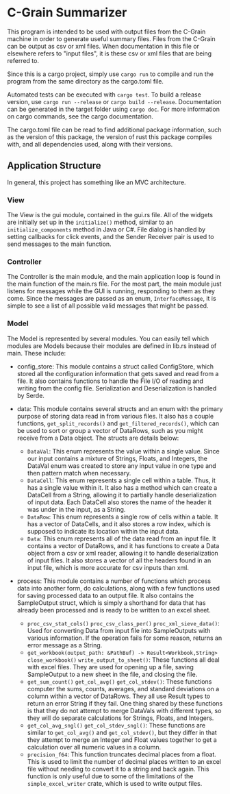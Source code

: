 # C-Grain Summarizer

This program is intended to be used with output files from the C-Grain machine in order to generate useful summary files.
Files from the C-Grain can be output as csv or xml files. When documentation in this file or elsewhere refers to "input files", it is these csv or xml files that are being referred to.

Since this is a cargo project, simply use `cargo run` to compile and run the program from the same directory as the cargo.toml file.

Automated tests can be executed with `cargo test`. To build a release version, use `cargo run --release` or `cargo build --release`. Documentation can be generated in the target folder using `cargo doc`. For more information on cargo commands, see the cargo documentation.

The cargo.toml file can be read to find additional package information, such as the version of this package, the version of rust this package compiles with, and all dependencies used, along with their versions.

## Application Structure

In general, this project has something like an MVC architecture.

### View

The View is the gui module, contained in the gui.rs file. All of the widgets are initially set up in the `initialize()` method, similar to an `initialize_components` method in Java or C#. File dialog is handled by setting callbacks for click events, and the Sender Receiver pair is used to send messages to the main function.

### Controller

The Controller is the main module, and the main application loop is found in the main function of the main.rs file.
For the most part, the main module just listens for messages while the GUI is running, responding to them as they come.
Since the messages are passed as an enum, `InterfaceMessage`, it is simple to see a list of all possible valid messages that might be passed.

### Model

The Model is represented by several modules. You can easily tell which modules are Models because their modules are defined in lib.rs instead of main. These include:

- config_store: This module contains a struct called ConfigStore, which stored all the configuration information that gets saved and read from a file. It also contains functions to handle the File I/O of reading and writing from the config file. Serialization and Deserialization is handled by Serde.
- data: This module contains several structs and an enum with the primary purpose of storing data read in from various files. It also has a couple functions, `get_split_records()` and `get_filtered_records()`, which can be used to sort or group a vector of DataRows, such as you might receive from a Data object. The structs are details below:
  - `DataVal`: This enum represents the value within a single value. Since our input contains a mixture of Strings, Floats, and Integers, the DataVal enum was created to store any input value in one type and then pattern match when necessary.
  - `DataCell`: This enum represents a single cell within a table. Thus, it has a single value within it. It also has a method which can create a DataCell from a String, allowing it to partially handle deserialization of input data. Each DataCell also stores the name of the header it was under in the input, as a String.
  - `DataRow`: This enum represents a single row of cells within a table. It has a vector of DataCells, and it also stores a row index, which is supposed to indicate its location within the input data.
  - `Data`: This enum represents all of the data read from an input file. It contains a vector of DataRows, and it has functions to create a Data object from a csv or xml reader, allowing it to handle deserialization of input files. It also stores a vector of all the headers found in an input file, which is more accurate for csv inputs than xml.

- process: This module contains a number of functions which process data into another form, do calculations, along with a few functions used for saving processed data to an output file. It also contains the SampleOutput struct, which is simply a shorthand for data that has already been processed and is ready to be written to an excel sheet.
  - `proc_csv_stat_cols()` `proc_csv_class_per()` `proc_xml_sieve_data()`: Used for converting Data from input file into SampleOutputs with various information. If the operation fails for some reason, returns an error message as a String.
  - `get_workbook(output_path: &PathBuf) -> Result<Workbook,String>` `close_workbook()` `write_output_to_sheet()`: These functions all deal with excel files. They are used for opening up a file, saving SampleOutput to a new sheet in the file, and closing the file.
  - `get_sum_count()` `get_col_avg()` `get_col_stdev()`: These functions computer the sums, counts, averages, and standard deviations on a column within a vector of DataRows. They all use Result types to return an error String if they fail. One thing shared by these functions is that they do not attempt to merge DataVals with different types, so they will do separate calculations for Strings, Floats, and Integers.
  - `get_col_avg_sngl()` `get_col_stdev_sngl()`: These functions are similar to `get_col_avg()` and `get_col_stdev()`, but they differ in that they attempt to merge an Integer and Float values together to get a calculation over all numeric values in a column.
  - `precision_f64`: This function truncates decimal places from a float. This is used to limit the number of decimal places written to an excel file without needing to convert it to a string and back again. This function is only useful due to some of the limitations of the `simple_excel_writer` crate, which is used to write output files.
